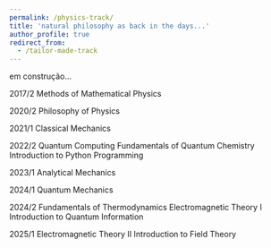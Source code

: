 ```yaml
---
permalink: /physics-track/
title: 'natural philosophy as back in the days...'
author_profile: true
redirect_from: 
  - /tailor-made-track
---
```


em construção...

2017/2
Methods of Mathematical Physics

2020/2
Philosophy of Physics

2021/1
Classical Mechanics

2022/2
Quantum Computing
Fundamentals of Quantum Chemistry
Introduction to Python Programming

2023/1
Analytical Mechanics

2024/1
Quantum Mechanics

2024/2
Fundamentals of Thermodynamics
Electromagnetic Theory I
Introduction to Quantum Information

2025/1
Electromagnetic Theory II
Introduction to Field Theory
